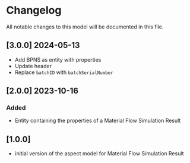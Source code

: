 # Changelog

All notable changes to this model will be documented in this file.

## [3.0.0] 2024-05-13

- Add BPNS as entity with properties
- Update header
- Replace `batchID` with `batchSerialNumber`

## [2.0.0] 2023-10-16

### Added

- Entity containing the properties of a Material Flow Simulation Result

## [1.0.0]

- initial version of the aspect model for Material Flow Simulation Result
